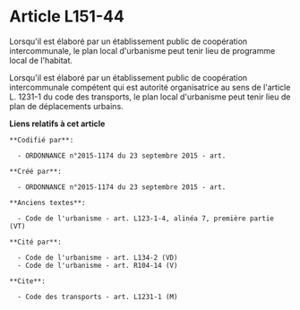 # Article L151-44

Lorsqu'il est élaboré par un établissement public de coopération intercommunale, le plan local d'urbanisme peut tenir lieu de
programme local de l'habitat.

Lorsqu'il est élaboré par un établissement public de coopération intercommunale compétent qui est autorité organisatrice au
sens de l'article L. 1231-1 du code des transports, le plan local d'urbanisme peut tenir lieu de plan de déplacements
urbains.

**Liens relatifs à cet article**

	**Codifié par**:

	  - ORDONNANCE n°2015-1174 du 23 septembre 2015 - art.

	**Créé par**:

	  - ORDONNANCE n°2015-1174 du 23 septembre 2015 - art.

	**Anciens textes**:

	  - Code de l'urbanisme - art. L123-1-4, alinéa 7, première partie (VT)

	**Cité par**:

	  - Code de l'urbanisme - art. L134-2 (VD)
	  - Code de l'urbanisme - art. R104-14 (V)

	**Cite**:

	  - Code des transports - art. L1231-1 (M)
